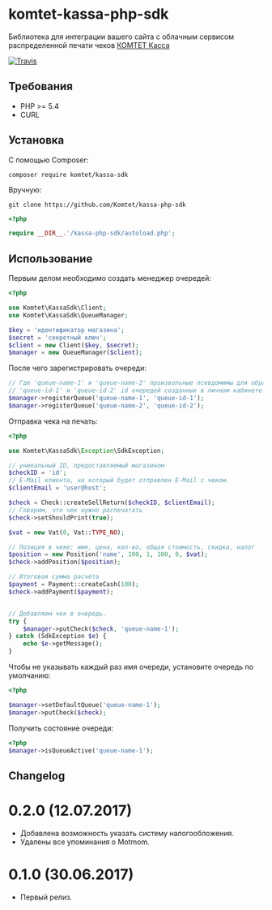 # komtet-kassa-php-sdk

Библиотека для интеграции вашего сайта с облачным сервисом распределенной печати чеков [КОМТЕТ Касса](http://kassa.komtet.ru)

[![Travis](https://img.shields.io/travis/Komtet/komtet-kassa-php-sdk.svg?style=flat-square)](https://travis-ci.org/Komtet/komtet-kassa-php-sdk)

## Требования

* PHP >= 5.4
* CURL

## Установка

С помощью Composer:

```
composer require komtet/kassa-sdk
```

Вручную:

```
git clone https://github.com/Komtet/kassa-php-sdk
```

```php
<?php

require __DIR__.'/kassa-php-sdk/autoload.php';
```

## Использование

Первым делом необходимо создать менеджер очередей:

```php
<?php

use Komtet\KassaSdk\Client;
use Komtet\KassaSdk\QueueManager;

$key = 'идентификатор магазина';
$secret = 'секретный ключ';
$client = new Client($key, $secret);
$manager = new QueueManager($client);
```

После чего зарегистрировать очереди:

```php
// Где 'queue-name-1' и 'queue-name-2' произвольные псевдомимы для обращения к очереди, а
// 'queue-id-1' и 'queue-id-2' id очередей созданных в личном кабинете
$manager->registerQueue('queue-name-1', 'queue-id-1');
$manager->registerQueue('queue-name-2', 'queue-id-2');

```

Отправка чека на печать:

```php
<?php

use Komtet\KassaSdk\Exception\SdkException;

// уникальный ID, предоставляемый магазином
$checkID = 'id';
// E-Mail клиента, на который будет отправлен E-Mail с чеком.
$clientEmail = 'user@host';

$check = Check::createSellReturn($checkID, $clientEmail);
// Говорим, что чек нужно распечатать
$check->setShouldPrint(true);

$vat = new Vat(0, Vat::TYPE_NO);

// Позиция в чеке: имя, цена, кол-во, общая стоимость, скидка, налог
$position = new Position('name', 100, 1, 100, 0, $vat);
$check->addPosition($position);

// Итоговая сумма расчёта
$payment = Payment::createCash(100);
$check->addPayment($payment);


// Добавляем чек в очередь.
try {
    $manager->putCheck($check, 'queue-name-1');
} catch (SdkException $e) {
    echo $e->getMessage();
}
```

Чтобы не указывать каждый раз имя очереди, установите очередь по умолчанию:

```php
<?php

$manager->setDefaultQueue('queue-name-1');
$manager->putCheck($check);
```


Получить состояние очереди:

```php
<?php
$manager->isQueueActive('queue-name-1');
```

## Changelog

# 0.2.0 (12.07.2017)

- Добавлена возможность указать систему налогообложения.
- Удалены все упоминания о Motmom.

# 0.1.0 (30.06.2017)

- Первый релиз.
